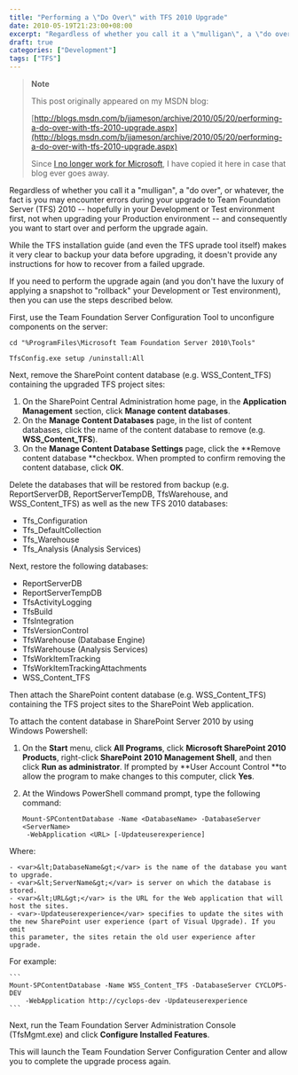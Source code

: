 ```yaml
---
title: "Performing a \"Do Over\" with TFS 2010 Upgrade"
date: 2010-05-19T21:23:00+08:00
excerpt: "Regardless of whether you call it a \"mulligan\", a \"do over\", or whatever, the fact is you may encounter errors during your upgrade to Team Foundation Server (TFS) 2010 -- hopefully in your Development or Test environment first, not when upgrading your..."
draft: true
categories: ["Development"]
tags: ["TFS"]
---
```


> **Note**
> 
> This post originally appeared on my MSDN blog:
> 
> [http://blogs.msdn.com/b/jjameson/archive/2010/05/20/performing-a-do-over-with-tfs-2010-upgrade.aspx](http://blogs.msdn.com/b/jjameson/archive/2010/05/20/performing-a-do-over-with-tfs-2010-upgrade.aspx)
> 
> Since [I no longer work for Microsoft](/blog/jjameson/2011/09/02/last-day-with-microsoft), I have copied it here in case that blog ever goes away.

Regardless of whether you call it a "mulligan", a "do over", or whatever, the fact is you may encounter errors during your upgrade to Team Foundation Server (TFS) 2010 -- hopefully in your Development or Test environment first, not when upgrading your Production environment -- and consequently you want to start over and perform the upgrade again.

While the TFS installation guide (and even the TFS uprade tool itself) makes it very clear to backup your data before upgrading, it doesn't provide any instructions for how to recover from a failed upgrade.

If you need to perform the upgrade again (and you don't have the luxury of applying a snapshot to "rollback" your Development or Test environment), then you can use the steps described below.

First, use the Team Foundation Server Configuration Tool to unconfigure components on the server:

```
cd "%ProgramFiles\Microsoft Team Foundation Server 2010\Tools"
```

```
TfsConfig.exe setup /uninstall:All
```

Next, remove the SharePoint content database (e.g. WSS\_Content\_TFS) containing the upgraded TFS project sites:

1. On the SharePoint Central Administration home page, in the **Application
   Management** section, click **Manage content databases**.
2. On the **Manage Content Databases** page, in the list of content
   databases, click the name of the content database to remove (e.g. **WSS\_Content\_TFS**).
3. On the **Manage Content Database Settings** page, click the
   **Remove content database **checkbox. When prompted to confirm
   removing the content database, click **OK**.

Delete the databases that will be restored from backup (e.g. ReportServerDB, ReportServerTempDB, TfsWarehouse, and WSS\_Content\_TFS) as well as the new TFS 2010 databases:

- Tfs\_Configuration
- Tfs\_DefaultCollection
- Tfs\_Warehouse
- Tfs\_Analysis (Analysis Services)

Next, restore the following databases:

- ReportServerDB
- ReportServerTempDB
- TfsActivityLogging
- TfsBuild
- TfsIntegration
- TfsVersionControl
- TfsWarehouse (Database Engine)
- TfsWarehouse (Analysis Services)
- TfsWorkItemTracking
- TfsWorkItemTrackingAttachments
- WSS\_Content\_TFS

Then attach the SharePoint content database (e.g. WSS\_Content\_TFS) containing the TFS project sites to the SharePoint Web application.

To attach the content database in SharePoint Server 2010 by using Windows Powershell:

1. On the **Start** menu, click **All Programs**,
   click **Microsoft SharePoint 2010 Products**, right-click
   **SharePoint 2010 Management Shell**, and then click **Run
   as administrator**. If prompted by **User Account Control
   **to allow the program to make changes to this computer, click
   **Yes**.

2. At the Windows PowerShell command prompt, type the following command:
   
   ```
   Mount-SPContentDatabase -Name <DatabaseName> -DatabaseServer <ServerName> 
   	-WebApplication <URL> [-Updateuserexperience]
   ```

Where:

    - <var>&lt;DatabaseName&gt;</var> is the name of the database you want 
    to upgrade.
    - <var>&lt;ServerName&gt;</var> is server on which the database is stored.
    - <var>&lt;URL&gt;</var> is the URL for the Web application that will 
    host the sites.
    - <var>-Updateuserexperience</var> specifies to update the sites with 
    the new SharePoint user experience (part of Visual Upgrade). If you omit 
    this parameter, the sites retain the old user experience after upgrade.

For example:

    ```
    Mount-SPContentDatabase -Name WSS_Content_TFS -DatabaseServer CYCLOPS-DEV 
    	-WebApplication http://cyclops-dev -Updateuserexperience
    ```

Next, run the Team Foundation Server Administration Console (TfsMgmt.exe) and click **Configure Installed Features**.

This will launch the Team Foundation Server Configuration Center and allow you to complete the upgrade process again.

